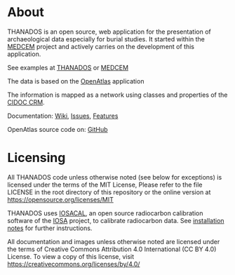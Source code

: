 # About

THANADOS is an open source, web application for the presentation of archaeological data especially for burial studies.
It started within the [MEDCEM](https://github.com/ARUP-CAS/aiscr-medcem) project and actively carries on the development of this application.    

See examples at [THANADOS](https://thanados.net) or [MEDCEM](https://medcem.aiscr.cz)

The data is based on the [OpenAtlas](https://openatlas.eu) application

The information is mapped as a network using classes and properties of the [CIDOC CRM](http://www.cidoc-crm.org/).

Documentation: [Wiki](https://redmine.openatlas.eu/projects/uni/wiki), [Issues](https://redmine.openatlas.eu/projects/uni/issues), [Features](https://redmine.openatlas.eu/projects/uni/wiki/Features)

OpenAtlas source code on: [GitHub](https://github.com/craws/OpenAtlas)

# Licensing

All THANADOS code unless otherwise noted (see below for exceptions) is licensed 
under the terms of the MIT License, Please refer to the file LICENSE in the root
directory of this repository or the online version at 
https://opensource.org/licenses/MIT

THANADOS uses [IOSACAL](https://doi.org/10.5281/zenodo.630455), an open source 
radiocarbon calibration software of the [IOSA](http://www.iosa.it/) project,
to calibrate radiocarbon data. See [installation notes](install.md) for 
further instructions.

All documentation and images unless otherwise noted are licensed under the terms of
Creative Commons Attribution 4.0 International (CC BY 4.0) License.
To view a copy of this license, visit https://creativecommons.org/licenses/by/4.0/
